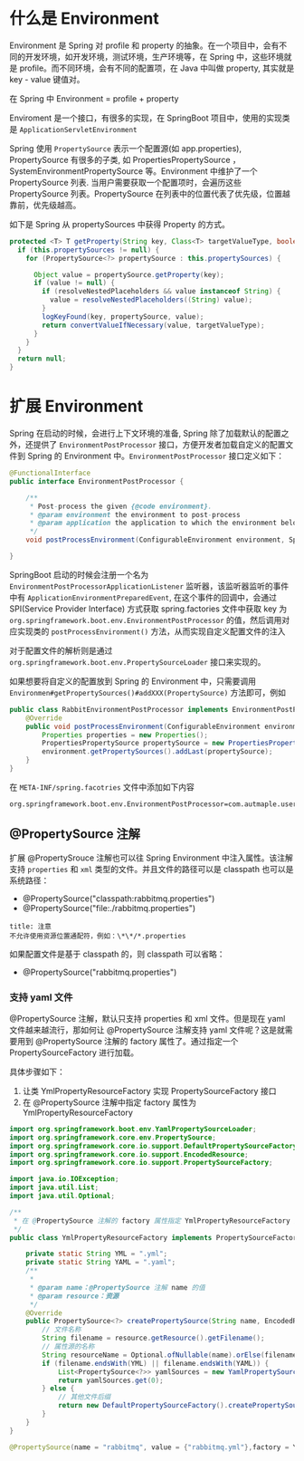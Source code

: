 # 什么是 Environment

Environment 是 Spring 对 profile 和 property 的抽象。在一个项目中，会有不同的开发环境，如开发环境，测试环境，生产环境等，在 Spring 中，这些环境就是 profile。而不同环境，会有不同的配置项，在 Java 中叫做 property, 其实就是 key - value 键值对。

在 Spring 中 Environment  = profile + property

Enviroment 是一个接口，有很多的实现，在 SpringBoot 项目中，使用的实现类是 `ApplicationServletEnvironment`

Spring 使用 `PropertySource` 表示一个配置源(如 app.properties), PropertySource 有很多的子类, 如 PropertiesPropertySource ，SystemEnvironmentPropertySource 等。Environment 中维护了一个 PropertySource 列表. 当用户需要获取一个配置项时，会遍历这些 PropertySource 列表。PropertySource 在列表中的位置代表了优先级，位置越靠前，优先级越高。

如下是 Spring 从 propertySources 中获得 Property 的方式。

```java
protected <T> T getProperty(String key, Class<T> targetValueType, boolean resolveNestedPlaceholders) {
  if (this.propertySources != null) {
    for (PropertySource<?> propertySource : this.propertySources) {

      Object value = propertySource.getProperty(key);
      if (value != null) {
        if (resolveNestedPlaceholders && value instanceof String) {
          value = resolveNestedPlaceholders((String) value);
        }
        logKeyFound(key, propertySource, value);
        return convertValueIfNecessary(value, targetValueType);
      }
    }
  }
  return null;
}
```

# 扩展 Environment

Spring 在启动的时候，会进行上下文环境的准备, Spring 除了加载默认的配置之外，还提供了 `EnvironmentPostProcessor` 接口，方便开发者加载自定义的配置文件到 Spring 的 Environment 中。`EnvironmentPostProcessor` 接口定义如下：

```java
@FunctionalInterface
public interface EnvironmentPostProcessor {

	/**
	 * Post-process the given {@code environment}.
	 * @param environment the environment to post-process
	 * @param application the application to which the environment belongs
	 */
	void postProcessEnvironment(ConfigurableEnvironment environment, SpringApplication application);

}
```

SpringBoot 启动的时候会注册一个名为 `EnvironmentPostProcessorApplicationListener` 监听器，该监听器监听的事件中有 `ApplicationEnvironmentPreparedEvent`, 在这个事件的回调中，会通过 SPI(Service Provider Interface) 方式获取 spring.factories 文件中获取 key 为 `org.springframework.boot.env.EnvironmentPostProcessor` 的值，然后调用对应实现类的 `postProcessEnvironment()` 方法，从而实现自定义配置文件的注入

对于配置文件的解析则是通过 `org.springframework.boot.env.PropertySourceLoader` 接口来实现的。

如果想要将自定义的配置放到 Spring 的 Environment 中，只需要调用 `Environmen#getPropertySources()#addXXX(PropertySource)` 方法即可，例如

```java
public class RabbitEnvironmentPostProcessor implements EnvironmentPostProcessor {
    @Override
    public void postProcessEnvironment(ConfigurableEnvironment environment, SpringApplication application) {
        Properties properties = new Properties();
        PropertiesPropertySource propertySource = new PropertiesPropertySource("rabbitmq", properties);
        environment.getPropertySources().addLast(propertySource);
    }
}
```

在 `META-INF/spring.facotries` 文件中添加如下内容

```text
org.springframework.boot.env.EnvironmentPostProcessor=com.autmaple.user.config.RabbitEnvironmentPostProcessor
```

## @PropertySource 注解

扩展 @PropertySrouce 注解也可以往 Spring Environment 中注入属性。该注解支持 `properties` 和 `xml` 类型的文件。并且文件的路径可以是 classpath 也可以是系统路径：

- @PropertySource("classpath:rabbitmq.properties")
- @PropertySource("file:./rabbitmq.properties")

```ad-warning
title: 注意
不允许使用资源位置通配符，例如：\*\*/*.properties
```

如果配置文件是基于 classpath 的，则 classpath 可以省略：

- @PropertySource("rabbitmq.properties")

### 支持 yaml 文件

@PropertySource 注解，默认只支持 properties 和 xml 文件。但是现在 yaml 文件越来越流行，那如何让 @PropertySource 注解支持 yaml 文件呢？这是就需要用到 @PropertySource 注解的 factory 属性了。通过指定一个 PropertySourceFactory 进行加载。

具体步骤如下：

1. 让类 YmlPropertyResourceFactory  实现 PropertySourceFactory 接口
2. 在 @PropertySource 注解中指定 factory 属性为 YmlPropertyResourceFactory 

```java
import org.springframework.boot.env.YamlPropertySourceLoader;
import org.springframework.core.env.PropertySource;
import org.springframework.core.io.support.DefaultPropertySourceFactory;
import org.springframework.core.io.support.EncodedResource;
import org.springframework.core.io.support.PropertySourceFactory;

import java.io.IOException;
import java.util.List;
import java.util.Optional;

/**
 * 在 @PropertySource 注解的 factory 属性指定 YmlPropertyResourceFactory 类，则可以支持读取 yml
 */
public class YmlPropertyResourceFactory implements PropertySourceFactory {

    private static String YML = ".yml";
    private static String YAML = ".yaml";
    /**
     *
     * @param name：@PropertySource 注解 name 的值
     * @param resource：资源
     */
    @Override
    public PropertySource<?> createPropertySource(String name, EncodedResource resource) throws IOException {
        // 文件名称
        String filename = resource.getResource().getFilename();
        // 属性源的名称
        String resourceName = Optional.ofNullable(name).orElse(filename);
        if (filename.endsWith(YML) || filename.endsWith(YAML)) {
            List<PropertySource<?>> yamlSources = new YamlPropertySourceLoader().load(resourceName, resource.getResource());
            return yamlSources.get(0);
        } else {
            // 其他文件后缀
            return new DefaultPropertySourceFactory().createPropertySource(name, resource);
        }
    }
}
```

```java
@PropertySource(name = "rabbitmq", value = {"rabbitmq.yml"},factory = YmlPropertyResourceFactory.class)
```